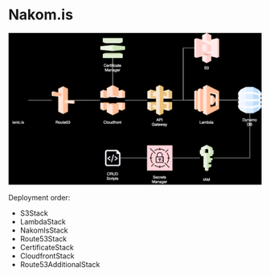 # Nakom.is

![Architecture](architecture/nakom.is%20architecture.drawio.svg)

Deployment order:

* S3Stack
* LambdaStack
* NakomIsStack
* Route53Stack
* CertificateStack
* CloudfrontStack
* Route53AdditionalStack